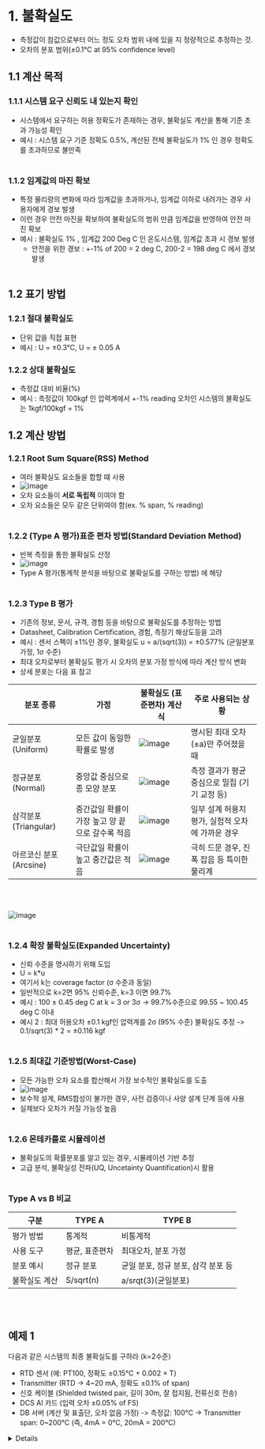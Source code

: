 # 1. 불확실도

- 측정값이 참값으로부터 어느 정도 오차 범위 내에 있을 지 정량적으로 추정하는 것.
- 오차의 분포 범위(±0.1°C at 95% confidence level)

## 1.1 계산 목적

### 1.1.1 시스템 요구 신뢰도 내 있는지 확인

- 시스템에서 요구하는 허용 정확도가 존재하는 경우, 불확실도 계산을 통해 기준 초과 가능성 확인
- 예시 : 시스템 요구 기준 정확도 0.5%, 계산된 전체 불확실도가 1% 인 경우 정확도를 초과하므로 불만족
</br></br>
### 1.1.2 임계값의 마진 확보

- 특정 물리량의 변화에 따라 임계값을 초과하거나, 임계값 이하로 내려가는 경우 사용자에게 경보 발생
- 이런 경우 안전 마진을 확보하여 불확실도의 범위 만큼 임계값을 반영하여 안전 마진 확보
- 예시 : 불확실도 1% , 임계값 200 Deg C 인 온도시스템, 임계값 초과 시 경보 발생
  - 안전을 위한 경보 : +-1% of 200 = 2 deg C, 200-2 = 198 deg C 에서 경보 발생
</br></br>

## 1.2 표기 방법

### 1.2.1 절대 불확실도
- 단위 값을 직접 표현
- 예시 : U = ±0.3°C, U = ± 0.05 A

### 1.2.2 상대 불확실도
- 측정값 대비 비율(%)
- 예시 : 측정값이 100kgf 인 압력계에서 +-1% reading 오차인 시스템의 불확실도는 1kgf/100kgf = 1%

## 1.2 계산 방법
    
### 1.2.1 Root Sum Square(RSS) Method
 
- 여러 불확실도 요소들을 합할 떄 사용
- ![image](https://github.com/user-attachments/assets/d9dc4f4e-33e9-4a3a-a7cd-26c09c251ba3)
- 오차 요소들이 <B>서로 독립적</B> 이여야 함
- 오차 요소들은 모두 같은 단위여야 함(ex. % span, % reading)
</br></br>
### 1.2.2 (Type A 평가)표준 편차 방법(Standard Deviation Method)

- 반복 측정을 통한 불확실도 산정
- ![image](https://github.com/user-attachments/assets/ff450f8b-5233-44d5-8bff-a02b4503a72c)
- Type A 평가(통계적 분석을 바탕으로 불확실도를 구하는 방법) 에 해당
</br></br>

### 1.2.3 Type B 평가

- 기존의 정보, 문서, 규격, 경험 등을 바탕으로 불확실도를 추정하는 방법
- Datasheet, Calibration Certification, 경험, 측정기 해상도등을 고려
- 예시 : 센서 스펙이 ±1%인 경우, 불확실도 u = a/(sqrt(3)) = ±0.577% (균일분포 가정, 1σ 수준)
- 최대 오차로부터 불확실도 평가 시 오차의 분포 가정 방식에 따라 계산 방식 변화
- 상세 분포는 다음 표 참고

|	분포 종류	|	가정	|	불확실도 (표준편차) 계산식|	주로 사용되는 상황	|
|-----------|-------|--------------------------|-----------------------|
|	균일분포 (Uniform)	|	모든 값이 동일한 확률로 발생	|	![image](https://github.com/user-attachments/assets/a36580eb-d3a2-4ad7-9ccb-6163e20c4e89)|명시된 최대 오차(±a)만 주어졌을 때	|
|	정규분포 (Normal)	|	중앙값 중심으로 종 모양 분포	|	![image](https://github.com/user-attachments/assets/8048c56c-e0d7-4564-be8f-c1da1de65960)	|측정 결과가 평균 중심으로 밀집 (기기 교정 등)	|
|	삼각분포 (Triangular)	|	중간값일 확률이 가장 높고 양 끝으로 갈수록 적음	|![image](https://github.com/user-attachments/assets/bb72d6ce-f701-47d2-86ed-e9f8b023ca47)|	일부 설계 허용치 평가, 실험적 오차에 가까운 경우	|
|	아르코신 분포 (Arcsine)	|	극단값일 확률이 높고 중간값은 적음	|	![image](https://github.com/user-attachments/assets/bf0eafba-2171-4c7e-a1b9-5d15380cd12c)|극히 드문 경우, 진폭 잡음 등 특이한 물리계	|

</br></br>

![image](https://github.com/user-attachments/assets/17d9d509-3785-4db3-8ebe-91f7192fea05)
</br></br>

### 1.2.4 확장 불확실도(Expanded Uncertainty)

- 신뢰 수준을 명시하기 위해 도입
- U = k*u
- 여기서 k는 coverage factor (σ 수준과 동일)
- 일반적으로 k=2면 95% 신뢰수준, k=3 이면 99.7%
- 예시 : 100 ± 0.45 deg C at k = 3 or 3σ → 99.7%수준으로 99.55 ~ 100.45 deg C 이내
- 예시 2 : 최대 허용오차 ±0.1 kgf인 압력계를 2σ (95% 수준) 불확실도 추정 -> 0.1/sqrt(3) * 2 = ±0.116 kgf
</br></br>

### 1.2.5 최대값 기준방법(Worst-Case)

- 모든 가능한 오차 요소를 합산해서 가장 보수적인 불확실도를 도출
- ![image](https://github.com/user-attachments/assets/35ed2851-2897-4961-b62b-e7f8f13aa829)
- 보수적 설계, RMS합성이 불가한 경우, 사전 검증이나 사양 설계 단계 등에 사용
- 실제보다 오차가 커질 가능성 높음
</br></br>

### 1.2.6 몬테카를로 시뮬레이션 

- 불확실도의 확률분포를 알고 있는 경우, 시뮬레이션 기반 추정
- 고급 분석, 불확실성 전파(UQ, Uncetainty Quantification)시 활용
</br></br>

### Type A vs B 비교
|구분|TYPE A|TYPE B|
|----|------|------|
|평가 방법|통계적|비통계적|
|사용 도구|평균, 표준편차|최대오차, 분포 가정|
|분포 예시|정규 분포|균일 분포, 정규 분포, 삼각 분포 등|
|불확실도 계산|S/sqrt(n)|a/srqt(3)(균일분포)|

</br></br>

## 예제 1
다음과 같은 시스템의 최종 불확실도를 구하라 (k=2수준)
- RTD 센서 (예: PT100, 정확도 ±0.15°C + 0.002 × T)
- Transmitter (RTD → 4~20 mA, 정확도 ±0.1% of span)
- 신호 케이블 (Shielded twisted pair, 길이 30m, 잘 접지됨, 전류신호 전송)
- DCS AI 카드 (입력 오차 ±0.05% of FS)
- DB 서버 (계산 및 표출단, 오차 없음 가정)
 -> 측정값: 100°C
 -> Transmitter span: 0~200°C (즉, 4mA = 0°C, 20mA = 200°C)

<details>
- RTD 센서의 불확실도 : ±0.15°C + 0.002 × 100 = ±0.35°C, ±0.35/sqrt(3) = ± 0.202°C </br>
- Transmitter불확실도 : 200 °C x ±0.1% = ±0.2°C, 0.2/sqrt(3) = ± 0.115°C </br>
- 케이블 : n/a </br>
- AI 카드 : 200 °C x ±0.05 % = ±0.1 °C, 0.1/sqrt(3) = ±0.058°C </br>
- 합성 불확실도 : U_combined = SQRT(0.202^2+0.115^2+0.058^2) = 0.24°C </br>
- 최종 신뢰도 고려(K=2) : 2 * 0.24 = <B>±0.48 °C</B> </br>
  
</details>
